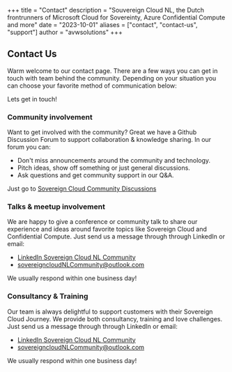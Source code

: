+++
title = "Contact"
description = "Souvereign Cloud NL, the Dutch frontrunners of Microsoft Cloud for Sovereinty, Azure Confidential Compute and more"
date = "2023-10-01"
aliases = ["contact", "contact-us", "support"]
author = "avwsolutions"
+++

## Contact Us

Warm welcome to our contact page. There are a few ways you can get in touch with team behind the community. Depending on your situation you can choose your favorite method of communication below:

Lets get in touch!

### Community involvement

Want to get involved with the community? Great we have a Github Discussion Forum to support collaboration & knowledge sharing. In our forum you can:
- Don't miss announcements around the community and technology.
- Pitch ideas, show off something or just general discussions.  
- Ask questions and get community support in our Q&A.

Just go to [Sovereign Cloud Community Discussions](https://github.com/orgs/sovereign-cloud/discussions)

### Talks & meetup involvement

We are happy to give a conference or community talk to share our experience and ideas around favorite topics like Sovereign Cloud and Confidential Compute.
Just send us a message through through LinkedIn or email:

- [LinkedIn Sovereign Cloud NL Community](https://www.linkedin.com/company/sovereign-cloud-nl-community/about/?viewAsMember=true)
- [sovereigncloudNLCommunity@outlook.com](mailto:sovereigncloudNLCommunity@outlook.com)

We usually respond within one business day!

### Consultancy & Training

Our team is always delightful to support customers with their Sovereign Cloud Journey. We provide both consultancy, training and love challenges. Just send us a message through through LinkedIn or email:

- [LinkedIn Sovereign Cloud NL Community](https://www.linkedin.com/company/sovereign-cloud-nl-community/about/?viewAsMember=true)
- [sovereigncloudNLCommunity@outlook.com](mailto:sovereigncloudNLCommunity@outlook.com)

We usually respond within one business day!








